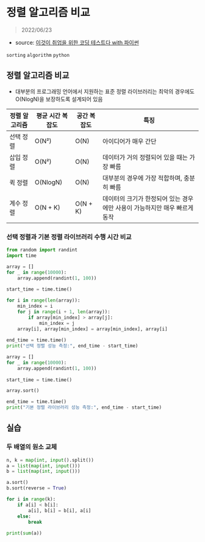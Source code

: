 # 정렬 알고리즘 비교

> 2022/06/23

- source: [이것이 취업을 위한 코딩 테스트다 with 파이썬](https://www.youtube.com/playlist?list=PLRx0vPvlEmdAghTr5mXQxGpHjWqSz0dgC)

`sorting` `algorithm` `python`



## 정렬 알고리즘 비교

- 대부분의 프로그래밍 언어에서 지원하는 표준 정렬 라이브러리는 최악의 경우에도 O(NlogN)을 보장하도록 설계되어 있음



| 정렬 알고리즘 | 평균 시간 복잡도 | 공간 복잡도 | 특징                                                         |
| ------------- | ---------------- | ----------- | ------------------------------------------------------------ |
| 선택 정렬     | O(N²)            | O(N)        | 아이디어가 매우 간단                                         |
| 삽입 정렬     | O(N²)            | O(N)        | 데이터가 거의 정렬되어 있을 때는 가장 빠름                   |
| 퀵 정렬       | O(NlogN)         | O(N)        | 대부분의 경우에 가장 적합하며, 충분히 빠름                   |
| 계수 정렬     | O(N + K)         | O(N + K)    | 데이터의 크기가 한정되어 있는 경우에만 사용이 가능하지만 매우 빠르게 동작 |



### 선택 정렬과 기본 정렬 라이브러리 수행 시간 비교

```python
from random import randint
import time

array = []
for _ in range(10000):
    array.append(randint(1, 100))
    
start_time = time.time()

for i in range(len(array)):
    min_index = i
    for j in range(i + 1, len(array)):
        if array[min_index] > array[j]:
            min_index = j
    array[i], array[min_index] = array[min_index], array[i]
    
end_time = time.time()
print("선택 정렬 성능 측정:", end_time - start_time)

array = []
for _ in range(10000):
    array.append(randint(1, 100))
    
start_time = time.time()

array.sort()

end_time = time.time()
print("기본 정렬 라이브러리 성능 측정:", end_time - start_time)
```



## 실습

### 두 배열의 원소 교체

```python
n, k = map(int, input().split())
a = list(map(int, input()))
b = list(map(int, input()))

a.sort()
b.sort(reverse = True)

for i in range(k):
    if a[i] < b[i]:
        a[i], b[i] = b[i], a[i]
    else:
        break
        
print(sum(a))
```

